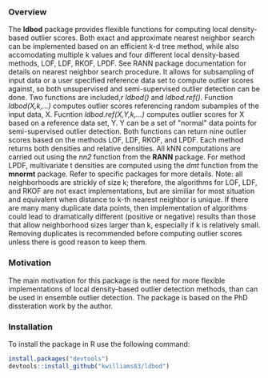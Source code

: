 ### Overview

The **ldbod** package provides flexible functions for computing local density-based outlier scores. Both exact and approximate nearest neighbor search can be implemented based on an efficient k-d tree method, while also accomodating multiple k values and four different local density-based methods, LOF, LDF, RKOF, LPDF. See RANN package documentation for details on nearest neighbor search procedure. It allows for subsampling of input data or a user specified reference data set to compute outlier scores against, so both unsupervised and semi-supervised outlier detection can be done. Two functions are included,*r ldbod()* and *ldbod.ref()*. Function *ldbod(X,k,...)* computes outlier scores referencing random subamples of the input data, X. Fucntion *ldbod.ref(X,Y,k,...)* computes outlier scores for X based on a reference data set, Y. Y can be a set of "normal" data points for semi-supervised outlier detection. Both functions can return nine outlier scores based on the methods LOF, LDF, RKOF, and LPDF. Each method returns both densities and relative densities. All kNN computations are carried out using the *nn2* function from the **RANN** package. For method LPDF, multivariate t densities are computed using the *dmt* function from the **mnormt** package. Refer to specific packages for more details. Note: all neighborhoods are strickly of size k; therefore, the algorithms for LOF, LDF, and RKOF are not exact implementations, but are similiar for most situation and equivalent when distance to k-th nearest neighbor is unique. If there are many many duplicate data points, then implementation of algorithms could lead to dramatically different (positive or negative) results than those that allow neighborhood sizes larger than k, especially if k is relatively small. Removing duplicates is recommended before computing outlier scores unless there is good reason to keep them.

### Motivation

The main motivation for this package is the need for more flexible implementations of local density-based outlier detection methods, than can be used in ensemble outlier detection. The package is based on the PhD dissteration work by the author.

### Installation

To install the package in R use the following command:

``` r
install.packages("devtools")
devtools::install_github("kwilliams83/ldbod")
```

<!-- README.md is generated from README.Rmd. Please edit that file -->
